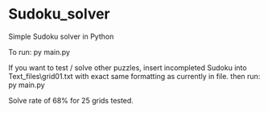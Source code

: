 # Sudoku_solver
Simple Sudoku solver in Python

To run: py main.py

If you want to test / solve other puzzles, insert incompleted Sudoku into Text_files\grid01.txt with exact same formatting as currently in file.
then run: py main.py

Solve rate of 68% for 25 grids tested.
